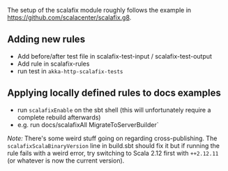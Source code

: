The setup of the scalafix module roughly follows the example in https://github.com/scalacenter/scalafix.g8.

## Adding new rules

 * Add before/after test file in scalafix-test-input / scalafix-test-output
 * Add rule in scalafix-rules
 * run test in `akka-http-scalafix-tests`

## Applying locally defined rules to docs examples

 * run `scalafixEnable` on the sbt shell (this will unfortunately require a complete rebuild afterwards)
 * e.g. run docs/scalafixAll MigrateToServerBuilder`

*Note:* There's some weird stuff going on regarding cross-publishing. The `scalafixScalaBinaryVersion` line in build.sbt
should fix it but if running the rule fails with a weird error, try switching to Scala 2.12 first with `++2.12.11` (or
whatever is now the current version).

